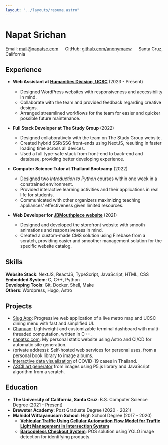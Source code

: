 ```yaml
---
layout: "../layouts/resume.astro"
---
```


# Napat Srichan

Email: [mail@napatsc.com](mailto:mail@napatsc.com) &emsp; GitHub: [github.com/anonymaew](https://github.com/anonymaew) &emsp; Santa Cruz, California

## Experience

- **Web Assistant at [Humanities Division, UCSC](https://humanities.ucsc.edu)** (2023 - Present)
  - Designed WordPress websites with responsiveness and accessibility in mind.
  - Collaborate with the team and provided feedback regarding creative designs.
  - Arranged streamlined workflows for the team for easier and quicker possible future maintenance.

- **Full Stack Developer at The Study Group** (2022)  
  - Designed collaboratively with the team on The Study Group website.
  - Created hybrid SSR/SSG front-ends using NextJS, resulting in faster loading time across all devices.
  - Used a full type-safe stack from front-end to back-end and database, providing better developing experience.

- **Computer Science Tutor at Thailand Bootcamp** (2022)  
  - Designed two _Introduction to Python_ courses within one week in a constrained environment.
  - Provided interactive learning activities and their applications in real life for students.
  - Communicated with other organizers maximizing teaching appliances' effectiveness given limited resources.

- **Web Developer for [JBMouthpiece website](https://jbmouthpiece.web.app)** (2021)  
  - Designed and developed the storefront website with smooth animations and responsiveness in mind.
  - Created a custom-made CMS solution using Firebase from a scratch, providing easier and smoother management solution for the specific website catalog.

## Skills

**Website Stack**: NextJS, ReactJS, TypeScript, JavaScript, HTML, CSS  
**Embedded System**: C, C++, Python  
**Developing Tools**: Git, Docker, Shell, Make  
**Others**: Wordpress, Hugo, Astro

## Projects

- [Slug App](https://slug.napatsc.com): Progressive web application of a live metro map and UCSC dining menu with fast and simplified UI.
- [Chanuan](https://github.com/anonymaew/chanuan): Lightweight and customizable terminal dashboard with multi-threaded computation, written in C++.
- [napatsc.com](https://napatsc.com): My personal static website using Astro and CI/CD for automatic site generation.
- (private address): Self-hosted web services for personal uses, from a personal book library to image albums.
- [Interactive data visualization](https://anonymaew.github.io/virus19th-graph/) of COVID-19 cases in Thailand.
- [ASCII art generator](https://anonymaew.github.io/ascii-art/) from images using P5.js library and JavaScript algorithm from a scratch.

## Education

- **The University of California, Santa Cruz**: B.S. Computer Science Degree (2021 - Present)
- **Brewster Academy**: Post Graduate Degree (2020 - 2021)
- **Mahidol Wittayanusorn School**: High School Degree (2017 - 2020)
  - [**Vehicular Traffic Using Cellular Automation Flow Model for Traffic Light Management in Intersection System**](https://anonymaew.github.io/traffic-sim/)
  - [**Barcodeless Checkout System**](https://bcl-mk2.web.app): POS solution using YOLO image detection for identifying products.
